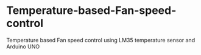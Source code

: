 # Temperature-based-Fan-speed-control
Temperature based Fan speed control using LM35 temperature sensor and Arduino UNO
